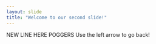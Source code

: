 ```yaml
---
layout: slide
title: "Welcome to our second slide!"
---
```

NEW LINE HERE POGGERS
Use the left arrow to go back!
